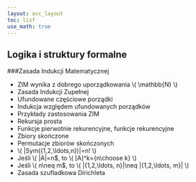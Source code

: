 ```yaml
---
layout: acc_layout
toc: lisf
use_math: true
---
```


Logika i struktury formalne
---

###Zasada Indukcji Matematycznej

* ZIM wynika z dobrego uporządkowania \\( \mathbb{N} \\)
* Zasada Indukcji Zupełnej
* Ufundowane częściowe porządki
* Indukcja względem ufundowanych porządków
* Przykłady zastosowania ZIM
* Rekursja prosta
* Funkcje pierwotnie rekurencyjne, funkcje rekurencyjne
* Zbiory skończone
* Permutacje zbiorów skończonych
* \\( |Sym(\{1,2,\ldots,n\})|=n! \\)
* Jeśli \\( |A|=n$, to \\( [A]^k={n\choose k} \\)
* Jeśli \\( n\neq m$, to \\( |\{1,2,\ldots, n\}|\neq |\{1,2,\ldots, m\}| \\)
* Zasada szufladkowa Dirichleta